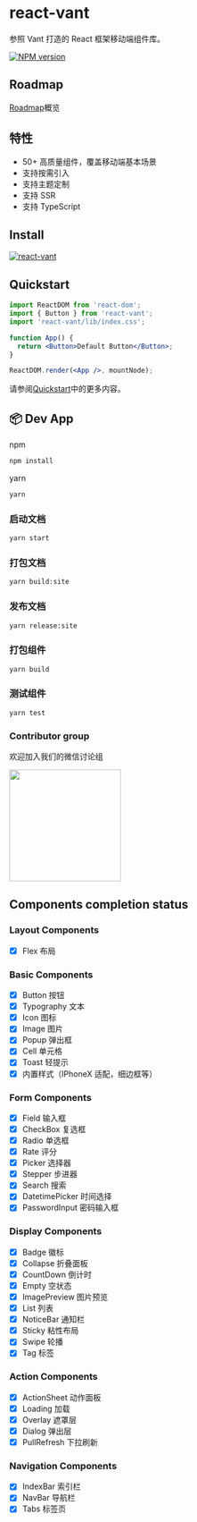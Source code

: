 # react-vant

参照 Vant 打造的 React 框架移动端组件库。

[![NPM version][npm-image]][npm-url] 

[npm-image]: http://img.shields.io/npm/v/react-vant.svg?style=flat-square
[npm-url]: http://npmjs.org/package/react-vant

## Roadmap

[Roadmap](https://github.com/3lang3/react-vant/discussions/16)概览


## 特性

- 50+ 高质量组件，覆盖移动端基本场景
- 支持按需引入
- 支持主题定制
- 支持 SSR
- 支持 TypeScript

## Install

[![react-vant](https://nodei.co/npm/react-vant.png)](https://npmjs.org/package/react-vant)

## Quickstart

```jsx
import ReactDOM from 'react-dom';
import { Button } from 'react-vant';
import 'react-vant/lib/index.css';

function App() {
  return <Button>Default Button</Button>;
}

ReactDOM.render(<App />, mountNode);
```

请参阅[Quickstart](https://3lang3.github.io/react-vant/#/zh-CN/)中的更多内容。

## 📦 Dev App

npm

```bash
npm install
```

yarn

```bash
yarn
```

### 启动文档

```bash
yarn start
```

### 打包文档

```bash
yarn build:site
```

### 发布文档

```bash
yarn release:site
```

### 打包组件

```bash
yarn build
```

### 测试组件

```bash
yarn test
```

### Contributor group

欢迎加入我们的微信讨论组

<img src="https://user-images.githubusercontent.com/7098719/130221473-851855c7-1429-4a36-838d-4f7f95a48418.jpg" width="200">

## Components completion status

### Layout Components

- [x] Flex 布局

### Basic Components

- [x] Button 按钮
- [x] Typography 文本
- [x] Icon 图标
- [x] Image 图片
- [x] Popup 弹出框
- [x] Cell 单元格
- [x] Toast 轻提示
- [x] 内置样式（IPhoneX 适配，细边框等）

### Form Components

- [x] Field 输入框
- [x] CheckBox 复选框
- [x] Radio 单选框
- [x] Rate 评分
- [x] Picker 选择器
- [x] Stepper 步进器
- [x] Search 搜索
- [x] DatetimePicker 时间选择
- [x] PasswordInput 密码输入框

### Display Components

- [x] Badge 徽标
- [x] Collapse 折叠面板
- [x] CountDown 倒计时
- [x] Empty 空状态
- [x] ImagePreview 图片预览
- [x] List 列表
- [x] NoticeBar 通知栏
- [x] Sticky 粘性布局
- [x] Swipe 轮播
- [x] Tag 标签

### Action Components

- [x] ActionSheet 动作面板
- [x] Loading 加载
- [x] Overlay 遮罩层
- [x] Dialog 弹出层
- [x] PullRefresh 下拉刷新

### Navigation Components

- [x] IndexBar 索引栏
- [x] NavBar 导航栏
- [x] Tabs 标签页
